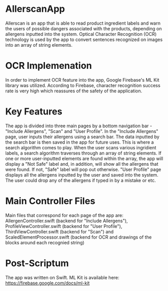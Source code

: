 # AllerscanApp
Allerscan is an app that is able to read product ingredient labels and warn the users of possible dangers associated with the products, depending on allergens inputted into the system. Optical Character Recognition (OCR) technology is used by the app to convert sentences recognized on images into an array of string elements.

# OCR Implemenation 
In order to implement OCR feature into the app, Google Firebase's ML Kit library was utilized. According to Firebase, character recognition success rate is very high which reassures of the safety of the application. 

# Key Features 
The app is divided into three main pages by a bottom navigation bar - "Include Allergens", "Scan" and "User Profile". In the "Include Allergens" page, user inputs their allergens using a search bar. The data inputted by the search bar is then saved in the app for future uses. This is where a search algorithm comes to play. When the user scans various ingridient labels, a search algorithm traverses through an array of string elements. If one or more user-inputted elements are found within the array, the app will display a "Not Safe" label and, in addition, will show all the allergens that were found. If not, "Safe" label will pop out otherwise. "User Profile" page displays all the allergens inputted by the user and saved into the system. The user could drop any of the allergens if typed in by a mistake or etc.

# Main Controller Files
Main files that correspond for each page of the app are: AllergenController.swift (backend for "Include Allergens"), ProfileViewController.swift (backend for "User Profile"), ThirdViewController.swift (backend for "Scan") and ScaledElementProcessor.swift (backend for OCR and drawings of the blocks around each recognied string)

# Post-Scriptum 
The app was written on Swift. ML Kit is available here: https://firebase.google.com/docs/ml-kit
